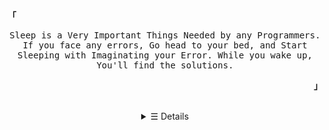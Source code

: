 <p align="left">
      <strong><samp>「</samp></strong>
    </p>
    <p align="center">
      <samp>
        Sleep is a Very Important Things Needed by any Programmers. If you face
        any errors, Go head to your bed, and Start Sleeping with Imaginating
        your Error. While you wake up, You'll find the solutions.
      </samp>
      <br />
    </p>
    <p align="right">
      <strong><samp>」</samp></strong>
    </p>
    <br />
    <details>
      <summary align="center">&#9776; Details</summary>
      <h2></h2>
      <!-- <pre>
    Hi There, My name is Gifaldy Azka!
        </pre> -->
      <h2>Hi There! 👋</h2>
      <p>🌱 I’m currently learning React JS, TypeScript</p>
      <p>💬 Ask me about How to Be a Webdev 100% No Root</p>
      <p>📫 How to reach me: Discord <code>Falcxxdev#0001</code></p>
      <p>😄 Pronouns: He/Him</p>
      <p>⚡ Fun fact: I'm still 15 y.o! Really.</p>
      <p>
        👦 Dev type : Solo dev. Better to working solo than working together.
        But ask if you want to collaborate. It'll be my first collaboration.
      </p>
      <br />
      <div align="center">
            <img src="https://komarev.com/ghpvc/?username=gifaldyazkaa&label=Profile+Views&style=flat" alt="Profile Views">
      <p align="center">
        <samp>
          &#9993;
          <a href="mailto:falcxxdev@gmail.com" target="_blank">E-Mail</a> &nbsp;
          &#128172;
          <a href="https://discord.gg/j2MfuWySfD" target="_blank">Discord</a>
          &nbsp; 📦
          <a href="https://twitter.com/falcxxr" target="_blank">Twitter</a>
          &nbsp; 📷
          <a href="https://instagram.com/falcxxr" target="_blank">Instagram</a>
        </samp>
      </p>
      <h2></h2>
      <p align="center">
        <a href="#" target="_blank">
          <img
            alt="Top Language"
            src="https://github-readme-stats.vercel.app/api/top-langs/?bg_color=00000000&layout=compact&username=gifaldyazkaa&hide_border=true&title_color=373e4d&text_color=3b4252"
          />
          <img
            alt="GitHub Stats"
            src="https://github-readme-stats.vercel.app/api?bg_color=00000000&username=gifaldyazkaa&show_icons=true&hide=commits&hide_border=true&icon_color=4C566A&title_color=373e4d&text_color=3b4252"
          />
        </a>
      </p>
    </details>
